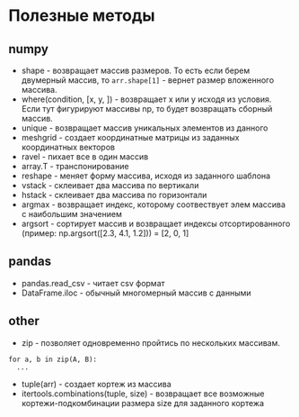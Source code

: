 # Полезные методы

## numpy

* shape - возвращает массив размеров. То есть если берем двумерный массив, то ```arr.shape[1]``` - вернет размер вложенного массива.
* where(condition, [x, y, ]) - возвращает x или y исходя из условия. Если тут фигурируют массивы np, то будет возвращать сборный массив.
* unique - возвращает массив уникальных элементов из данного
* meshgrid - создает координатные матрицы из заданных координатных векторов
* ravel - пихает все в один массив
* array.T - транспонирование
* reshape - меняет форму массива, исходя из заданного шаблона
* vstack - склеивает два массива по вертикали
* hstack - склеивает два массива по горизонтали
* argmax - возвращает индекс, которому соотвествует элем массива с наибольшим значением
* argsort - сортирует массив и возвращает индексы отсортированного (пример: np.argsort([2.3, 4.1, 1.2])) = [2, 0, 1]

## pandas

* pandas.read_csv - читает csv формат
* DataFrame.iloc - обычный многомерный массив с данными

## other

* zip - позволяет одновременно пройтись по нескольких массивам.
```
for a, b in zip(A, B):
  ...
```
* tuple(arr) - создает кортеж из массива
* itertools.combinations(tuple, size) - возвращает все возможные кортежи-подкомбинации размера size для заданного кортежа
